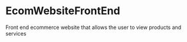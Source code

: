 # EcomWebsiteFrontEnd
Front end ecommerce website that allows the user to view products and services
